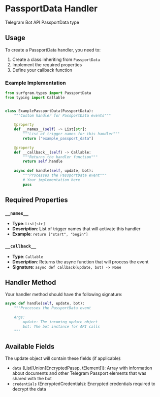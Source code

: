 # PassportData Handler

Telegram Bot API PassportData type

## Usage

To create a PassportData handler, you need to:

1. Create a class inheriting from `PassportData`
2. Implement the required properties
3. Define your callback function

### Example Implementation

```python
from surfgram.types import PassportData
from typing import Callable


class ExamplePassportData(PassportData):
    """Custom handler for PassportData events"""
    
    @property
    def __names__(self) -> List[str]:
        """List of trigger names for this handler"""
        return ["example_passport_data"]
    
    @property
    def __callback__(self) -> Callable:
        """Returns the handler function"""
        return self.handle
    
    async def handle(self, update, bot):
        """Processes the PassportData event"""
        # Your implementation here
        pass
```

## Required Properties

### `__names__`
- **Type**: `List[str]`
- **Description**: List of trigger names that will activate this handler
- **Example**: `return ["start", "begin"]`

### `__callback__`
- **Type**: `Callable`
- **Description**: Returns the async function that will process the event
- **Signature**: `async def callback(update, bot) -> None`

## Handler Method

Your handler method should have the following signature:

```python
async def handle(self, update, bot):
    """Processes the PassportData event
    
    Args:
        update: The incoming update object
        bot: The bot instance for API calls
    """
```

## Available Fields

The update object will contain these fields (if applicable):

- `data` (List[Union[EncryptedPassp, tElement]]): Array with information about documents and other Telegram Passport elements that was shared with the bot
- `credentials` (EncryptedCredentials): Encrypted credentials required to decrypt the data
